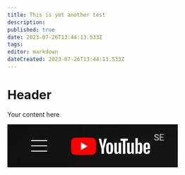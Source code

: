 ```yaml
---
title: This is yet another test
description: 
published: true
date: 2023-07-26T13:44:13.533Z
tags: 
editor: markdown
dateCreated: 2023-07-26T13:44:13.533Z
---
```


# Header
Your content here

![alt text](image.png)